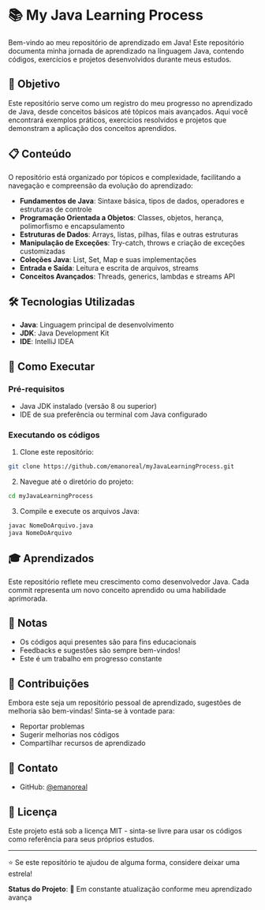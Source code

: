 # 📚 My Java Learning Process

Bem-vindo ao meu repositório de aprendizado em Java! Este repositório documenta minha jornada de aprendizado na linguagem Java, contendo códigos, exercícios e projetos desenvolvidos durante meus estudos.

## 🎯 Objetivo

Este repositório serve como um registro do meu progresso no aprendizado de Java, desde conceitos básicos até tópicos mais avançados. Aqui você encontrará exemplos práticos, exercícios resolvidos e projetos que demonstram a aplicação dos conceitos aprendidos.

## 📋 Conteúdo

O repositório está organizado por tópicos e complexidade, facilitando a navegação e compreensão da evolução do aprendizado:

- **Fundamentos de Java**: Sintaxe básica, tipos de dados, operadores e estruturas de controle
- **Programação Orientada a Objetos**: Classes, objetos, herança, polimorfismo e encapsulamento
- **Estruturas de Dados**: Arrays, listas, pilhas, filas e outras estruturas
- **Manipulação de Exceções**: Try-catch, throws e criação de exceções customizadas
- **Coleções Java**: List, Set, Map e suas implementações
- **Entrada e Saída**: Leitura e escrita de arquivos, streams
- **Conceitos Avançados**: Threads, generics, lambdas e streams API

## 🛠️ Tecnologias Utilizadas

- **Java**: Linguagem principal de desenvolvimento
- **JDK**: Java Development Kit
- **IDE**: IntelliJ IDEA

## 🚀 Como Executar

### Pré-requisitos

- Java JDK instalado (versão 8 ou superior)
- IDE de sua preferência ou terminal com Java configurado

### Executando os códigos

1. Clone este repositório:
```bash
git clone https://github.com/emanoreal/myJavaLearningProcess.git
```

2. Navegue até o diretório do projeto:
```bash
cd myJavaLearningProcess
```

3. Compile e execute os arquivos Java:
```bash
javac NomeDoArquivo.java
java NomeDoArquivo
```
## 🎓 Aprendizados

Este repositório reflete meu crescimento como desenvolvedor Java. Cada commit representa um novo conceito aprendido ou uma habilidade aprimorada.

## 📝 Notas

- Os códigos aqui presentes são para fins educacionais
- Feedbacks e sugestões são sempre bem-vindos!
- Este é um trabalho em progresso constante

## 🤝 Contribuições

Embora este seja um repositório pessoal de aprendizado, sugestões de melhoria são bem-vindas! Sinta-se à vontade para:

- Reportar problemas
- Sugerir melhorias nos códigos
- Compartilhar recursos de aprendizado

## 📧 Contato

- GitHub: [@emanoreal](https://github.com/emanoreal)

## 📄 Licença

Este projeto está sob a licença MIT - sinta-se livre para usar os códigos como referência para seus próprios estudos.

---

⭐ Se este repositório te ajudou de alguma forma, considere deixar uma estrela!

**Status do Projeto**: 🚧 Em constante atualização conforme meu aprendizado avança
